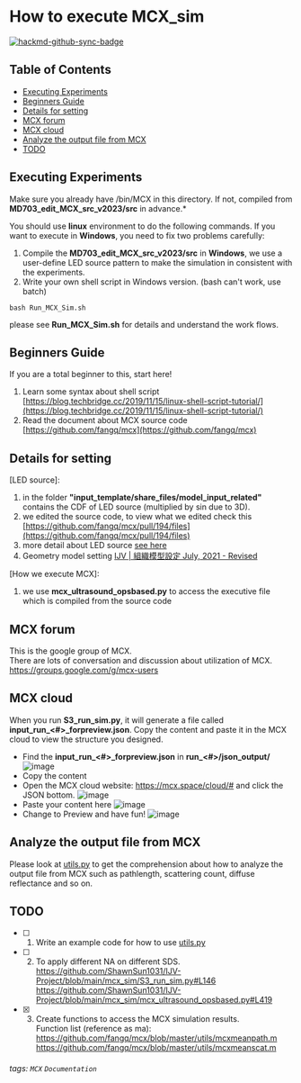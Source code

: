 How to execute MCX_sim
===


[![hackmd-github-sync-badge](https://hackmd.io/ygh1d2wOSeuPGTxB9IZHEQ/badge)](https://hackmd.io/ygh1d2wOSeuPGTxB9IZHEQ)

## Table of Contents
- [Executing Experiments](/IJV-Project/MCX_simulation/#executing-experiments)
- [Beginners Guide](/IJV-Project/MCX_simulation/#beginners-guide)
- [Details for setting](/IJV-Project/MCX_simulation/#details-for-setting)
- [MCX forum](/IJV-Project/MCX_simulation/#mcx-forum)
- [MCX cloud](/IJV-Project/MCX_simulation/#mcx-cloud)
- [Analyze the output file from MCX](/IJV-Project/MCX_simulation/#analyze-the-output-file-from-mcx)
- [TODO](/IJV-Project/MCX_simulation/#todo)

## Executing Experiments

Make sure you already have /bin/MCX in this directory.
If not, compiled from **MD703_edit_MCX_src_v2023/src** in advance.*


You should use **linux** environment to do the following commands.
If you want to execute in **Windows**, you need to fix two problems carefully:
1. Compile the **MD703_edit_MCX_src_v2023/src** in **Windows**, we use a user-define LED source pattern to make the simulation in consistent with the experiments.
2. Write your own shell script in Windows version. (bash can't work, use batch)

```
bash Run_MCX_Sim.sh
```

please see **Run_MCX_Sim.sh** for details and understand the work flows.

## Beginners Guide

If you are a total beginner to this, start here!

1. Learn some syntax about shell script [https://blog.techbridge.cc/2019/11/15/linux-shell-script-tutorial/](https://blog.techbridge.cc/2019/11/15/linux-shell-script-tutorial/)
2. Read the document about MCX source code [https://github.com/fangq/mcx](https://github.com/fangq/mcx)

## Details for setting
[LED source]:  
1. in the folder **"input_template/share_files/model_input_related"** contains the CDF of LED source (multiplied by sin due to 3D).  
2. we edited the source code, to view what we edited check this [https://github.com/fangq/mcx/pull/194/files](https://github.com/fangq/mcx/pull/194/files)    
3. more detail about LED source [see here](/handover/eric/IJV_Notebook/#20210326-mcx_corecu)  
4. Geometry model setting [IJV | 組織模型設定 July, 2021 - Revised](https://hackmd.io/@73X8klpNRmSsdgJzudHbgA/Byo9D2iCO?fbclid=IwAR11h4vS-rScHVwF4zTrYSlFVayP8p63mHKPTCLOthZ6d3p3Kd0SmH1kyDI)  

[How we execute MCX]:
1. we use **mcx_ultrasound_opsbased.py** to access the executive file which is compiled from the source code

## MCX forum 
This is the google group of MCX.  
There are lots of conversation and discussion about utilization of MCX.  
https://groups.google.com/g/mcx-users

## MCX cloud 
When you run **S3_run_sim.py**, it will generate a file called **input_run_<#>_forpreview.json**. Copy the content and paste it in the MCX cloud to view the structure you designed.

- Find the **input_run_<#>_forpreview.json** in **run_<#>/json_output/**
![image](https://hackmd.io/_uploads/SJnRGw2ST.png)
- Copy the content
- Open the MCX cloud website: https://mcx.space/cloud/# and click the JSON bottom. ![image](https://hackmd.io/_uploads/rJWomDnB6.png)
- Paste your content here ![image](https://hackmd.io/_uploads/BydGNDhHT.png)
- Change to Preview and have fun! ![image](https://hackmd.io/_uploads/rytjVP2rT.png)

## Analyze the output file from MCX
Please look at [utils.py](https://github.com/ShawnSun1031/IJV-Project/blob/main/mcx_sim/utils.py) to get the comprehension about how to analyze the output file from MCX such as pathlength, scattering count, diffuse reflectance and so on.


## TODO
- [ ] 1. Write an example code for how to use [utils.py](https://github.com/ShawnSun1031/IJV-Project/blob/main/mcx_sim/utils.py)  
- [ ] 2. To apply different NA on different SDS.  
https://github.com/ShawnSun1031/IJV-Project/blob/main/mcx_sim/S3_run_sim.py#L146  
https://github.com/ShawnSun1031/IJV-Project/blob/main/mcx_sim/mcx_ultrasound_opsbased.py#L419
- [x] 3. Create functions to access the MCX simulation results.  
Function list (reference as ma):  
https://github.com/fangq/mcx/blob/master/utils/mcxmeanpath.m  
https://github.com/fangq/mcx/blob/master/utils/mcxmeanscat.m



###### tags: `MCX` `Documentation`
